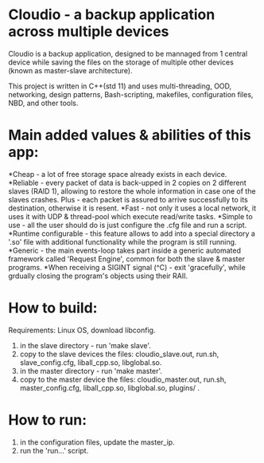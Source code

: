 # Cloudio - a backup application across multiple devices
Cloudio is a backup application, designed to be mannaged from 1 central device
while saving the files on the storage of multiple other devices (known as
master-slave architecture).

This project is written in C++(std 11) and uses multi-threading, OOD, 
networking, design patterns, Bash-scripting, makefiles, configuration files, 
NBD, and other tools.

# Main added values & abilities of this app:
*Cheap - a lot of free storage space already exists in each device.
*Reliable - every packet of data is back-upped in 2 copies on 2 different 
slaves (RAID 1), allowing to restore the whole information in case one of the 
slaves crashes. Plus - each packet is assured to arrive successfully to its 
destination, otherwise it is resent.
*Fast - not only it uses a local network, it uses it with UDP & thread-pool 
which execute read/write tasks.
*Simple to use - all the user should do is just configure the .cfg file and run
a script.
*Runtime configurable - this feature allows to add into a special directory a 
'.so' file with additional functionality while the program is still running.
*Generic - the main events-loop takes part inside a generic automated framework
called 'Request Engine', common for both the slave & master programs.
*When receiving a SIGINT signal (^C) - exit 'gracefully', while grdually closing
the program's objects using their RAII.

# How to build:
Requirements: Linux OS, download libconfig.

1. in the slave directory - run 'make slave'.
2. copy to the slave devices the files:
cloudio_slave.out, run.sh, slave_config.cfg, liball_cpp.so, libglobal.so.
3. in the master directory - run 'make master'.
4. copy to the master device the files:
cloudio_master.out, run.sh, master_config.cfg, liball_cpp.so, libglobal.so,
plugins/ .

# How to run:
1. in the configuration files, update the master_ip.
2. run the 'run...' script.
